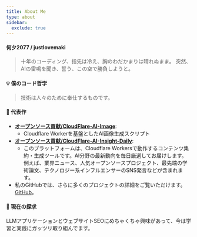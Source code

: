 ```yaml
---
title: About Me
type: about
sidebar:
  exclude: true
---
```

#### 何夕2077 / justlovemaki

> 十年のコーディング、指先は冷え、胸のわだかまりは晴れぬまま。
> 突然、AIの雷鳴を聞き、誓う、この空で勝負しようと。

#### 💡 僕のコード哲学

> 技術は人々のために奉仕するものです。

#### 🚀 代表作

*   **[オープンソース貢献/CloudFlare-AI-Image](https://github.com/justlovemaki/CloudFlare-AI-Image)**:
    *   Cloudflare Workerを基盤としたAI画像生成スクリプト
*   **[オープンソース貢献/CloudFlare-AI-Insight-Daily](https://github.com/justlovemaki/CloudFlare-AI-Insight-Daily)**:
    *   このプラットフォームは、Cloudflare Workersで動作するコンテンツ集約・生成ツールです。AI分野の最新動向を毎日厳選してお届けします。例えば、業界ニュース、人気オープンソースプロジェクト、最先端の学術論文、テクノロジー系インフルエンサーのSNS発言などが含まれます。
*   私のGitHubでは、さらに多くのプロジェクトの詳細をご覧いただけます。 [GitHub](https://github.com/justlovemaki)。

#### 🌱 現在の探求

LLMアプリケーションとウェブサイトSEOにめちゃくちゃ興味があって、今は学習と実践にガッツリ取り組んでます。
